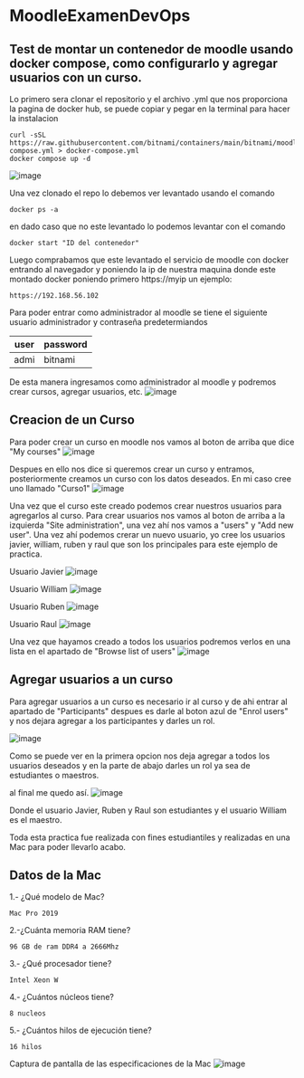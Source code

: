 # MoodleExamenDevOps
## Test de montar un contenedor de moodle usando docker compose, como configurarlo y agregar usuarios con un curso.

Lo primero sera clonar el repositorio y el archivo .yml que nos proporciona la pagina de docker hub, se puede copiar y pegar en la terminal para hacer la instalacion
```
curl -sSL https://raw.githubusercontent.com/bitnami/containers/main/bitnami/moodle/docker-compose.yml > docker-compose.yml
docker compose up -d
```
![image](img/img_clon_repo.jpg)

Una vez clonado el repo lo debemos ver levantado usando el comando
```
docker ps -a
```
en dado caso que no este levantado lo podemos levantar con el comando
```
docker start "ID del contenedor"
```
Luego comprabamos que este levantado el servicio de moodle con docker entrando al navegador y poniendo la ip de nuestra maquina donde este montado docker poniendo primero https://myip
un ejemplo:
```
https://192.168.56.102
```
Para poder entrar como administrador al moodle se tiene el siguiente usuario administrador y contraseña predetermiandos

| user | password |
| ------ | ------ |
| admi | bitnami|

De esta manera ingresamos como administrador al moodle y podremos crear cursos, agregar usuarios, etc.
![image](img/img_moodle.jpg)

## Creacion de un Curso

Para poder crear un curso en moodle nos vamos al boton de arriba que dice "My courses"
![image](img/img_curso.jpg)

Despues en ello nos dice si queremos crear un curso y entramos, posteriormente creamos un curso con los datos deseados.
En mi caso cree uno llamado "Curso1"
![image](img/img_creacion_curso.jpg)

Una vez que el curso este creado podemos crear nuestros usuarios para agregarlos al curso.
Para crear usuarios nos vamos al boton de arriba a la izquierda "Site administration", una vez ahí nos vamos a "users" y "Add new user".
Una vez ahí podemos crerar un nuevo usuario, yo cree los usuarios javier, william, ruben y raul que son los principales para este ejemplo de practica.

Usuario Javier
![image](img/img_user_javier.jpg)

Usuario William
![image](img/img_user_william.jpg)

Usuario Ruben
![image](img/img_user_ruben.jpg)

Usuario Raul
![image](img/img_user_raul.jpg)

Una vez que hayamos creado a todos los usuarios podremos verlos en una lista en el apartado de "Browse list of users"
![image](img/img_lista_users.jpg)

## Agregar usuarios a un curso
Para agregar usuarios a un curso es necesario ir al curso y de ahi entrar al apartado de "Participants" despues es darle al boton azul de "Enrol users" y nos dejara agregar a los participantes y darles un rol.

![image](img/img_agregar_users_curso.jpg)

Como se puede ver en la primera opcion nos deja agregar a todos los usuarios deseados y en la parte de abajo darles un rol ya sea de estudiantes o maestros.

al final me quedo así.
![image](img/img_users_en_curso.jpg)

Donde el usuario Javier, Ruben y Raul son estudiantes y el usuario William es el maestro.

Toda esta practica fue realizada con fines estudiantiles y realizadas en una Mac para poder llevarlo acabo.

## Datos de la Mac

1.- ¿Qué modelo de Mac?
```
Mac Pro 2019
```
2.-¿Cuánta memoria RAM tiene?
```
96 GB de ram DDR4 a 2666Mhz
```
3.- ¿Qué procesador tiene?
```
Intel Xeon W
```
4.- ¿Cuántos núcleos tiene?
```
8 nucleos
```
5.- ¿Cuántos hilos de ejecución tiene?
```
16 hilos
```
Captura de pantalla de las especificaciones de la Mac
![image](img/img_MAC_specs.jpg)
